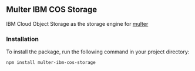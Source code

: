 ## Multer IBM COS Storage

IBM Cloud  Object Storage as the storage engine for [multer](https://www.npmjs.com/package/multer)


### Installation

To install the package, run the following command in your project directory:

```bash
npm install multer-ibm-cos-storage
